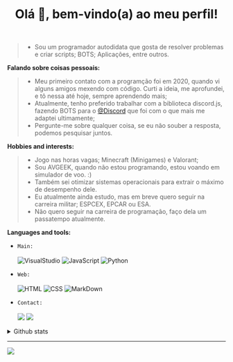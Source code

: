 <h1 align="center">Olá 👋, bem-vindo(a) ao meu perfil!</h1>
<br>

> - Sou um programador autodidata que gosta de resolver problemas e criar scripts; BOTS; Aplicações, entre outros.

**Falando sobre coisas pessoais:**
> - Meu primeiro contato com a programção foi em 2020, quando vi alguns amigos mexendo com código. Curti a ideia, me aprofundei, e tô nessa até hoje, sempre aprendendo mais;
> - Atualmente, tenho preferido trabalhar com a biblioteca discord.js, fazendo BOTS para o [@Discord](https://discord.com/) que foi com o que mais me adaptei ultimamente;
> - Pergunte-me sobre qualquer coisa, se eu não souber a resposta, podemos pesquisar juntos.

**Hobbies and interests:**
> - Jogo nas horas vagas; Minecraft (Minigames) e Valorant;
> - Sou AVGEEK, quando não estou programando, estou voando em simulador de voo. :)
> - Também sei otimizar sistemas operacionais para extrair o máximo de desempenho dele.
> - Eu atualmente ainda estudo, mas em breve quero seguir na carreira militar; ESPCEX, EPCAR ou ESA.
> - Não quero seguir na carreira de programação, faço dela um passatempo atualmente.

**Languages and tools:**<br>
* `Main:`<br><br>
            ![VisualStudio](https://img.shields.io/badge/Visual_Studio_Code-0078D4?style=for-the-badge&logo=visual%20studio%20code&logoColor=white)
            ![JavaScript](https://img.shields.io/badge/JavaScript-F7DF1E?style=for-the-badge&logo=javascript&logoColor=black)
            ![Python](https://img.shields.io/badge/Python-3776AB?style=for-the-badge&logo=python&logoColor=white)
* `Web:`<br><br>
            ![HTML](https://img.shields.io/badge/HTML5-E34F26?style=for-the-badge&logo=html5&logoColor=white)
            ![CSS](https://img.shields.io/badge/CSS3-1572B6?style=for-the-badge&logo=css3&logoColor=white)
            ![MarkDown](https://img.shields.io/badge/Markdown-000000?style=for-the-badge&logo=markdown&logoColor=white)

* `Contact:`<br><br>
 <a href="https://discordapp.com/users/1291470900557910102" target="_blank"><img src="https://img.shields.io/badge/Discord-7289DA?style=for-the-badge&logo=discord&logoColor=white" target="_blank"></a> 
  <a href = "mailto:jouberly@outlook.com"><img src="https://img.shields.io/badge/Microsoft_Outlook-0078D4?style=for-the-badge&logo=microsoft-outlook&logoColor=white" target="_blank"></a>

<details>
          <summary>Github stats</summary>
<div>
          <a href="https://github.com/Jouberly">
          <img height="180em" src="https://github-readme-stats-eight-theta.vercel.app/api?username=Garoze&show_icons=true&theme=tokyonight&include_all_commits=true&count_private=true"/>
          <img height="180em" src="https://github-readme-stats-eight-theta.vercel.app/api/top-langs/?username=firstzinha&layout=compact&langs_count=8&theme=tokyonight"/>
<div>
</details>

---
<img src="https://imgur.com/rilHVxA.png"/>
